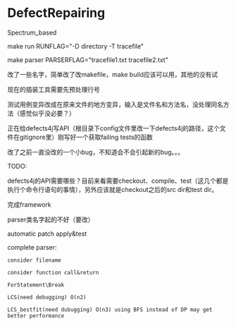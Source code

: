 # DefectRepairing
Spectrum_based

make run RUNFLAG="-D directory -T tracefile"

make parser PARSERFLAG="tracefile1.txt tracefile2.txt"

改了一些名字，简单改了改makefile，make build应该可以用，其他的没有试

现在的插装工具需要先预处理行号

测试用例变异改成在原来文件的地方变异，输入是文件名和方法名，没处理同名方法（感觉似乎没必要？）

正在给defects4j写API（根目录下config文件里改一下defects4j的路径，这个文件在gitignore里）刚写好一个获取failing tests的函数

改了之前一直没改的一个小bug，不知道会不会引起新的bug。。。

TODO:

defects4j的API需要哪些？目前来看需要checkout、compile、test（这几个都是执行个命令行语句的事情），另外应该就是checkout之后的src dir和test dir。

完成framework

parser类名字起的不好（要改）



automatic patch apply&test

complete parser:

	consider filename

	consider function call&return

	ForStatement\Break

    LCS(need debugging) O(n2)

    LCS_bestfit(need dubugging) O(n3) using BFS instead of DP may get better performance
